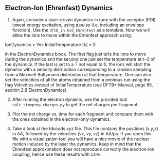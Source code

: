 ## Electron-Ion (Ehrenfest) Dynamics

1) Again, consider a laser-driven dynamics in tune with the acceptor (PDI)
lowest energy excitation, using a pulse (i.e. including an envelope function). 
Use the `dftb_in.hsd_Ehrenfest` as a template. 
Now we will allow the ions to move within the Ehrenfest approach using:

IonDynamics = Yes
InitialTemperature [k] = 0

in the ElectronDynamics block. The first flag just tells the ions to move 
during the dynamics and the second one just set the temperature at t=0 of the dynamics.
If the last is set to a T not equal to 0, the ions will start the dynamic
with a velocity distribution corresponding to a random sampling from a Maxwell-Boltzmann
distribution at that temperature. One can also set the velocities of all the atoms obtained
from a previous run using the flag Velocities instead of InitialTemperature 
(see DFTB+ Manual, page 85, section 2.8 ElectronDynamics).

2) After running the electron dynamic, use the provided tool `calc_timeprop_charges.py`
to get the net charges per fragment.

3) Plot the net charge vs. time for each fragment and compare them with the ones
obtained in the electron-only dynamics.

4) Take a look at the tdcoods.xyz file. This file contains the positions (x,y,z)
in AA, followed by the velocities (vx, vy, vz) in AA/ps. If you open this
file with a visualization tool you will have a nice movie of the nuclear motion induced 
by the laser the dynamics. Keep in mind that the Ehrenfest approximation does not reproduce
correctly the electron-ion coupling, hence use these results with care.
